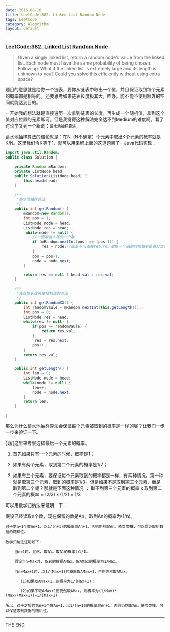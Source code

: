 ```yaml
---
date: 2016-08-10
title: LeetCode:382. Linked List Random Node
tags: LeetCode
category: Alogrithm
layout: default
---
```


### [LeetCode:382. Linked List Random Node](https://leetcode.com/problems/linked-list-random-node/)

> Given a singly linked list, return a random node's value from the linked list. Each node must have the same probability of being chosen.
Follow up:
What if the linked list is extremely large and its length is unknown to you? Could you solve this efficiently without using extra space?

<!--more-->

题目的意思就是给你一个链表，要你从链表中取出一个值，并且保证取到每个元素的概率都是相等的。还要思考如果链表长度极其大，咋办。能不能不使用额外的空间就能达到目的。

一开始我的想法就是直接遍历一次拿到链表的长度，再生成一个随机值，拿到这个值对应位置的元素即可。但是我觉得这种解法完全达不到Medium的难度啊。看了讨论学又到一个新词：`蓄水池抽样算法`。

蓄水池抽样算法的结论就是：在N（N不确定）个元素中取出K个元素的概率就是 K/N。这里我们令K等于1，就可以用来解上面的这道题目了。Java代码实现：

```java
import java.util.Random;
public class Solution {

    private Random mRandom;
    private ListNode head;
    public Solution(ListNode head) {
        this.head=head;
    }

    /**
     *蓄水池抽样算法
     */
    public int getRandom() {
        mRandom=new Random();
        int pos = 1;
        ListNode node = head;
        ListNode res = head;
         while(node != null) {
            //一直取最末尾的一个数
            if (mRandom.nextInt(pos) == (pos-1)) {
                res = node;//此处不可直接return。取第一个值的时候概率是百分之百，直接返回。
            }
            pos = pos+1;
            node = node.next;
        }

        return res == null ? head.val : res.val;
    }

    /**
     *先获取长度再取随机值的方法
     */
    public int getRandomXX() {
        int randomVaule = mRandom.nextInt(this.getLength());
        int pos = 0;
        ListNode res = head;
        while(res != null) {
            if(pos == randomVaule) {
                return res.val;
            }
             res = res.next;
            pos++;
        }
        return res.val;
    }

    public int getLength() {
        int len = 0;
        ListNode node = head;
        while(node != null) {
            len++;
            node = node.next;
        }
        return len;
    }

}
```

那么为什么蓄水池抽样算法会保证每个元素被取到的概率是一样的呢？让我们一步一步来验证一下。

我们这里来考察选择最后一个元素的概率。

1. 首先如果只有一个元素的时候，概率是1；

2. 如果有两个元素，取到第二个元素的概率是1/2；

3. 如果有三个元素，要保证每个元素取到的概率都是一样，有两种情况，第一种就是取第三个元素，取到的概率是1/3。但是如果不是取到第三个元素，而是取到第二个呢？那就是下面这种情况 ： 取不到第三个元素的概率 x 取到第二个元素的概率 = (2/3) x (1/2) = 1/3

可以用数学归纳法来证明一下：

假设已经读取n个数，现在保留的数是An，取到An的概率为(1/n)。

```
对于第n+1个数An+1，以1/(n+1)的概率取An+1，否则仍然取An。依次类推，可以保证取到数据的随机性。

数学归纳法证明如下：

    当n=1时，显然，取A1。取A1的概率为1/1。

    假设当n=Max时，取到的数据AMax。取AMax的概率为1/Max。

    当n=Max+1时，以1/(Max+1)的概率取AMax+1，否则仍然取AMax。

　　　　(1)如果取AMax+1，则概率为1/(Max+1)；

　　　　(2)如果不取AMax+1而仍然取AMax，则概率为(1/Max)*(Max/(Max+1))=1/(Max+1)

所以，对于之后的第n+1个数An+1，以1/(n+1)的概率取An+1，否则仍然取An。依次类推，可以保证取到数据的随机性。
```

- - -
THE END.
